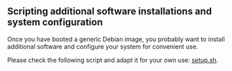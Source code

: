 Scripting additional software installations and system configuration
--------------------------------------------------------------------

Once you have booted a generic Debian image, you probably want to install
additional software and configure your system for convenient use.

Please check the following script and adapt it for your own use:
[setup.sh](https://github.com/laroche/arm-devel-infrastructure/blob/master/vmdb2-debian/setup.sh).

